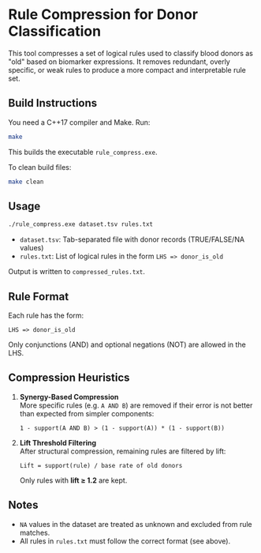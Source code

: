 # Rule Compression for Donor Classification

This tool compresses a set of logical rules used to classify blood donors as "old" based on biomarker expressions. It removes redundant, overly specific, or weak rules to produce a more compact and interpretable rule set.

## Build Instructions

You need a C++17 compiler and Make. Run:

```bash
make
```

This builds the executable `rule_compress.exe`.

To clean build files:

```bash
make clean
```

## Usage

```bash
./rule_compress.exe dataset.tsv rules.txt
```

- `dataset.tsv`: Tab-separated file with donor records (TRUE/FALSE/NA values)
- `rules.txt`: List of logical rules in the form `LHS => donor_is_old`

Output is written to `compressed_rules.txt`.

## Rule Format

Each rule has the form:

```
LHS => donor_is_old
```

Only conjunctions (AND) and optional negations (NOT) are allowed in the LHS.

## Compression Heuristics

1. **Synergy-Based Compression**  
   More specific rules (e.g. `A AND B`) are removed if their error is not better than expected from simpler components:

   ```
   1 - support(A AND B) > (1 - support(A)) * (1 - support(B))
   ```

2. **Lift Threshold Filtering**  
   After structural compression, remaining rules are filtered by lift:

   ```
   Lift = support(rule) / base rate of old donors
   ```

   Only rules with **lift ≥ 1.2** are kept.

## Notes

- `NA` values in the dataset are treated as unknown and excluded from rule matches.
- All rules in `rules.txt` must follow the correct format (see above).
